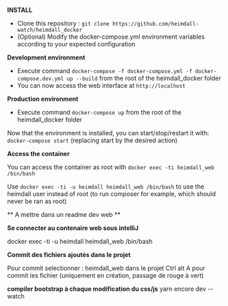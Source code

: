 **INSTALL**

* Clone this repository : `git clone https://github.com/heimdall-watch/heimdall_docker`
* (Optional) Modify the docker-compose.yml environment variables according to your expected configuration

**Development environment**
* Execute command `docker-compose -f docker-compose.yml -f docker-compose.dev.yml up --build` from the root of the heimdall_docker folder
* You can now access the web interface at `http://localhost`

**Production environment**
* Execute command `docker-compose up` from the root of the heimdall_docker folder

Now that the environment is installed, you can start/stop/restart it with: `docker-compose start` (replacing start by the desired action)

**Access the container**

You can access the container as root with `docker exec -ti heimdall_web /bin/bash`

Use `docker exec -ti -u heimdall heimdall_web /bin/bash` to use the heimdall user instead of root (to run composer for example, which should never be ran as root)

** A mettre dans un readme dev web **

**Se connecter au contenaire web sous intelliJ**

docker exec -ti -u heimdall heimdall_web /bin/bash

**Commit des fichiers ajoutés dans le projet**

Pour commit selectionner : heimdall_web dans le projet
Ctrl alt A pour commit les fichier (uniquement en création, passage de rouge à vert)

**compiler bootstrap à chaque modification du css/js**
yarn encore dev --watch


